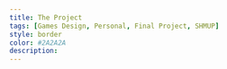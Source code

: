 ```yaml
---
title: The Project
tags: [Games Design, Personal, Final Project, SHMUP]
style: border
color: #2A2A2A
description: 
---
```


